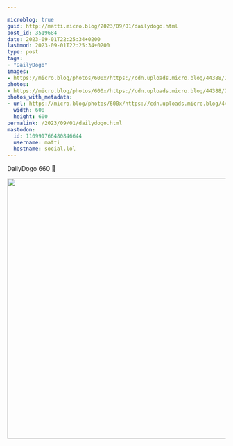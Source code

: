 ```yaml
---

microblog: true
guid: http://matti.micro.blog/2023/09/01/dailydogo.html
post_id: 3519684
date: 2023-09-01T22:25:34+0200
lastmod: 2023-09-01T22:25:34+0200
type: post
tags:
- "DailyDogo"
images:
- https://micro.blog/photos/600x/https://cdn.uploads.micro.blog/44388/2023/fd25d1afa41e4cacadb23dc9477523ac.jpg
photos:
- https://micro.blog/photos/600x/https://cdn.uploads.micro.blog/44388/2023/fd25d1afa41e4cacadb23dc9477523ac.jpg
photos_with_metadata:
- url: https://micro.blog/photos/600x/https://cdn.uploads.micro.blog/44388/2023/fd25d1afa41e4cacadb23dc9477523ac.jpg
  width: 600
  height: 600
permalink: /2023/09/01/dailydogo.html
mastodon:
  id: 110991766480846644
  username: matti
  hostname: social.lol
---
```

DailyDogo 660 🐶

<img src="/media/uploads/2023/fd25d1afa41e4cacadb23dc9477523ac.jpg" width="600" height="600" alt="" />

